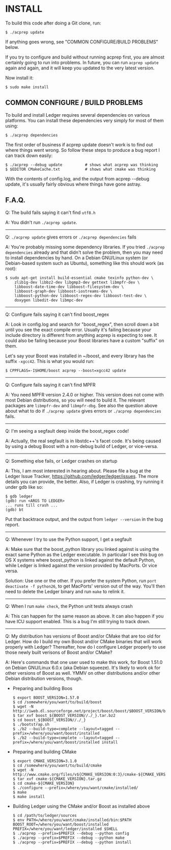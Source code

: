 # INSTALL

To build this code after doing a Git clone, run:

    $ ./acprep update

If anything goes wrong, see "COMMON CONFIGURE/BUILD PROBLEMS" below.

If you try to configure and build without running acprep first, you are
almost certainly going to run into problems.  In future, you can run
`acprep update` again and again, and it will keep you updated to the
very latest version.

Now install it:

    $ sudo make install


## COMMON CONFIGURE / BUILD PROBLEMS

To build and install Ledger requires several dependencies on various
platforms.  You can install these dependencies very simply for most of them
using:

    $ ./acprep dependencies

The first order of business if acprep update doesn't work is to find out where
things went wrong.  So follow these steps to produce a bug report I can track
down easily:

    $ ./acprep --debug update          # shows what acprep was thinking
    $ $EDITOR CMakeCache.txt           # shows what cmake was thinking

With the contents of config.log, and the output from acprep --debug update,
it's usually fairly obvious where things have gone astray.


## F.A.Q.


Q: The build fails saying it can't find `utf8.h`

A: You didn't run `./acprep update`.

----------------------------------------------------------------------

Q: `./acprep update` gives errors or `./acprep dependencies` fails

A: You're probably missing some dependency libraries.  If you tried
  `./acprep dependencies` already and that didn't solve the problem,
  then you may need to install dependencies by hand.  On a Debian
  GNU/Linux system (or Debian-based system such as Ubuntu), something
  like this should work (as root):

    $ sudo apt-get install build-essential cmake texinfo python-dev \
        zlib1g-dev libbz2-dev libgmp3-dev gettext libmpfr-dev \
        libboost-date-time-dev libboost-filesystem-dev \
        libboost-graph-dev libboost-iostreams-dev \
        libboost-python-dev libboost-regex-dev libboost-test-dev \
        doxygen libedit-dev libmpc-dev

----------------------------------------------------------------------

Q: Configure fails saying it can't find boost_regex

A: Look in config.log and search for "boost_regex", then scroll down a bit
  until you see the exact compile error.  Usually it's failing because
  your include directory is different from anything acprep is expecting to
  see.  It could also be failing because your Boost libraries have a
  custom "suffix" on them.

  Let's say your Boost was installed in ~/boost, and every library has the
  suffix `-xgcc42`.  This is what you would run:

    $ CPPFLAGS=-I$HOME/boost acprep --boost=xgcc42 update

----------------------------------------------------------------------

Q: Configure fails saying it can't find MPFR

A: You need MPFR version 2.4.0 or higher.  This version does not come with
  most Debian distributions, so you will need to build it.  The
  relevant packages are `libmpfr-dev` and `libmpfr-dbg`.  See also
  the question above about what to do if `./acprep update` gives
  errors or `./acprep dependencies` fails.

----------------------------------------------------------------------

Q: I'm seeing a segfault deep inside the boost_regex code!

A: Actually, the real segfault is in libstdc++'s facet code.  It's being
  caused by using a debug Boost with a non-debug build of Ledger, or
  vice-versa.

----------------------------------------------------------------------

Q: Something else fails, or Ledger crashes on startup

A: This, I am most interested in hearing about.  Please file a bug at the
  Ledger Issue Tracker, https://github.com/ledger/ledger/issues.  The more
  details you can provide, the better.  Also, if Ledger is crashing, try
  running it under gdb like so:

    $ gdb ledger
    (gdb) run <ARGS TO LEDGER>
    ... runs till crash ...
    (gdb) bt

  Put that backtrace output, and the output from `ledger --version`
  in the bug report.

----------------------------------------------------------------------

Q: Whenever I try to use the Python support, I get a segfault

A: Make sure that the boost_python library you linked against is using the
  exact same Python as the Ledger executable.  In particular I see this
  bug on OS X systems where boost_python is linked against the default
  Python, while Ledger is linked against the version provided by MacPorts.
  Or vice versa.

  Solution: Use one or the other.  If you prefer the system Python, run
  `port deactivate -f python26`, to get MacPorts' version out of the way.
  You'll then need to delete the Ledger binary and run `make` to relink
  it.

----------------------------------------------------------------------

Q: When I run `make check`, the Python unit tests always crash

A: This can happen for the same reason as above.  It can also happen if you
  have ICU support enabled.  This is a bug I'm still trying to track down.

----------------------------------------------------------------------

Q: My distribution has versions of Boost and/or CMake that are too old for
  Ledger.  How do I build my own Boost and/or CMake binaries that will
  work properly with Ledger?  Thereafter, how do I configure Ledger
  properly to use those newly built verisons of Boost and/or CMake?

A: Here's commands that one user used to make this work, for Boost 1.51.0
  on Debian GNU/Linux 6.0.x (aka Debian squeeze).  It's likely to work ok
  for other versions of Boost as well.  YMMV on other distributions and/or
  other Debian distribution versions, though.

  - Preparing and building Boos

        $ export BOOST_VERSION=1.57.0
        $ cd /somewhere/you/want/to/build/boost
        $ wget -N http://iweb.dl.sourceforge.net/project/boost/boost/$BOOST_VERSION/boost_${BOOST_VERSION//./_}.tar.bz2
        $ tar xvf boost_${BOOST_VERSION//./_}.tar.bz2
        $ cd boost_${BOOST_VERSION//./_}
        $ ./bootstrap.sh
        $ ./b2 --build-type=complete --layout=tagged --prefix=/where/you/want/boost/installed
        $ ./b2 --build-type=complete --layout=tagged --prefix=/where/you/want/boost/installed install

  - Preparing and building CMake

        $ export CMAKE_VERSION=3.1.0
        $ cd /somewhere/you/want/to/build/cmake
        $ wget -N http://www.cmake.org/files/v${CMAKE_VERSION:0:3}/cmake-${CMAKE_VERSION}.tar.gz
        $ tar xvf cmake-${CMAKE_VERSION}.tar.gz
        $ cd cmake-${CMAKE_VERSION}
        $ ./configure --prefix=/where/you/want/cmake/installed/
        $ make
        $ make install

  - Building Ledger using the CMake and/or Boost as installed above

        $ cd /path/to/ledger/sources
        $ env PATH=/where/you/want/cmake/installed/bin:$PATH  BOOST_ROOT=/where/you/want/boost/installed PREFIX=/where/you/want/ledger/installed $SHELL
        $ ./acprep --prefix=$PREFIX --debug --python config
        $ ./acprep --prefix=$PREFIX --debug --python make
        $ ./acprep --prefix=$PREFIX --debug --python install
